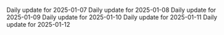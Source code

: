 Daily update for 2025-01-07
Daily update for 2025-01-08
Daily update for 2025-01-09
Daily update for 2025-01-10
Daily update for 2025-01-11
Daily update for 2025-01-12
